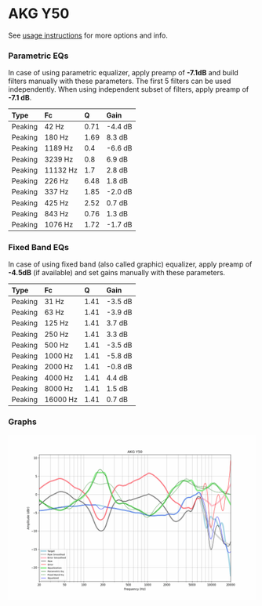 # AKG Y50
See [usage instructions](https://github.com/jaakkopasanen/AutoEq#usage) for more options and info.

### Parametric EQs
In case of using parametric equalizer, apply preamp of **-7.1dB** and build filters manually
with these parameters. The first 5 filters can be used independently.
When using independent subset of filters, apply preamp of **-7.1 dB**.

| Type    | Fc       |    Q | Gain    |
|:--------|:---------|:-----|:--------|
| Peaking | 42 Hz    | 0.71 | -4.4 dB |
| Peaking | 180 Hz   | 1.69 | 8.3 dB  |
| Peaking | 1189 Hz  | 0.4  | -6.6 dB |
| Peaking | 3239 Hz  | 0.8  | 6.9 dB  |
| Peaking | 11132 Hz | 1.7  | 2.8 dB  |
| Peaking | 226 Hz   | 6.48 | 1.8 dB  |
| Peaking | 337 Hz   | 1.85 | -2.0 dB |
| Peaking | 425 Hz   | 2.52 | 0.7 dB  |
| Peaking | 843 Hz   | 0.76 | 1.3 dB  |
| Peaking | 1076 Hz  | 1.72 | -1.7 dB |

### Fixed Band EQs
In case of using fixed band (also called graphic) equalizer, apply preamp of **-4.5dB**
(if available) and set gains manually with these parameters.

| Type    | Fc       |    Q | Gain    |
|:--------|:---------|:-----|:--------|
| Peaking | 31 Hz    | 1.41 | -3.5 dB |
| Peaking | 63 Hz    | 1.41 | -3.9 dB |
| Peaking | 125 Hz   | 1.41 | 3.7 dB  |
| Peaking | 250 Hz   | 1.41 | 3.3 dB  |
| Peaking | 500 Hz   | 1.41 | -3.5 dB |
| Peaking | 1000 Hz  | 1.41 | -5.8 dB |
| Peaking | 2000 Hz  | 1.41 | -0.8 dB |
| Peaking | 4000 Hz  | 1.41 | 4.4 dB  |
| Peaking | 8000 Hz  | 1.41 | 1.5 dB  |
| Peaking | 16000 Hz | 1.41 | 0.7 dB  |

### Graphs
![](./AKG%20Y50.png)